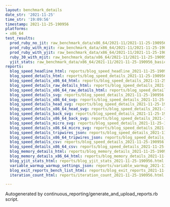```yaml
---
layout: benchmark_details
date_str: '2021-11-25'
time_str: '19:09:56'
timestamp: 2021-11-25-190956
platforms:
- x86_64
test_results:
  prod_ruby_no_jit: raw_benchmark_data/x86_64/2021-11/2021-11-25-190956_basic_benchmark_prod_ruby_no_jit.json
  prod_ruby_with_mjit: raw_benchmark_data/x86_64/2021-11/2021-11-25-190956_basic_benchmark_prod_ruby_with_mjit.json
  prod_ruby_with_yjit: raw_benchmark_data/x86_64/2021-11/2021-11-25-190956_basic_benchmark_prod_ruby_with_yjit.json
  ruby_30_with_mjit: raw_benchmark_data/x86_64/2021-11/2021-11-25-190956_basic_benchmark_ruby_30_with_mjit.json
  yjit_stats: raw_benchmark_data/x86_64/2021-11/2021-11-25-190956_basic_benchmark_yjit_stats.json
reports:
  blog_speed_headline_html: reports/blog_speed_headline_2021-11-25-190956.html
  blog_speed_details_html: reports/blog_speed_details_2021-11-25-190956.html
  blog_speed_details_x86_64_html: reports/blog_speed_details_2021-11-25-190956.x86_64.html
  blog_speed_details_raw_details_html: reports/blog_speed_details_2021-11-25-190956.raw_details.html
  blog_speed_details_x86_64_raw_details_html: reports/blog_speed_details_2021-11-25-190956.x86_64.raw_details.html
  blog_speed_details_svg: reports/blog_speed_details_2021-11-25-190956.svg
  blog_speed_details_x86_64_svg: reports/blog_speed_details_2021-11-25-190956.x86_64.svg
  blog_speed_details_head_svg: reports/blog_speed_details_2021-11-25-190956.head.svg
  blog_speed_details_x86_64_head_svg: reports/blog_speed_details_2021-11-25-190956.x86_64.head.svg
  blog_speed_details_back_svg: reports/blog_speed_details_2021-11-25-190956.back.svg
  blog_speed_details_x86_64_back_svg: reports/blog_speed_details_2021-11-25-190956.x86_64.back.svg
  blog_speed_details_micro_svg: reports/blog_speed_details_2021-11-25-190956.micro.svg
  blog_speed_details_x86_64_micro_svg: reports/blog_speed_details_2021-11-25-190956.x86_64.micro.svg
  blog_speed_details_tripwires_json: reports/blog_speed_details_2021-11-25-190956.tripwires.json
  blog_speed_details_x86_64_tripwires_json: reports/blog_speed_details_2021-11-25-190956.x86_64.tripwires.json
  blog_speed_details_csv: reports/blog_speed_details_2021-11-25-190956.csv
  blog_speed_details_x86_64_csv: reports/blog_speed_details_2021-11-25-190956.x86_64.csv
  blog_memory_details_html: reports/blog_memory_details_2021-11-25-190956.html
  blog_memory_details_x86_64_html: reports/blog_memory_details_2021-11-25-190956.x86_64.html
  blog_yjit_stats_html: reports/blog_yjit_stats_2021-11-25-190956.html
  variable_warmup_warmup_settings_json: reports/variable_warmup_2021-11-25-190956.warmup_settings.json
  blog_exit_reports_bench_list_html: reports/blog_exit_reports_2021-11-25-190956.bench_list.html
  iteration_count_html: reports/iteration_count_2021-11-25-190956.html

---
```

Autogenerated by continuous_reporting/generate_and_upload_reports.rb script.
